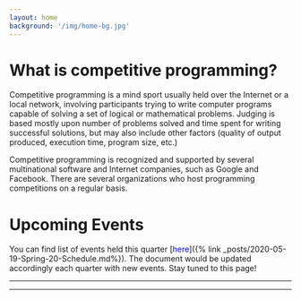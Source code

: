 ```yaml
---
layout: home
background: '/img/home-bg.jpg'
---
```

# What is competitive programming?
Competitive programming is a mind sport usually held over the Internet or a local network, involving participants trying to write computer programs capable of solving a set of logical or mathematical problems. Judging is based mostly upon number of problems solved and time spent for writing successful solutions, but may also include other factors (quality of output produced, execution time, program size, etc.)

Competitive programming is recognized and supported by several multinational software and Internet companies, such as Google and Facebook. There are several organizations who host programming competitions on a regular basis.

# Upcoming Events

You can find list of events held this quarter [<span style = "color:blue">here</span>]({% link _posts/2020-05-19-Spring-20-Schedule.md%}). The document would be updated accordingly each quarter with new events. Stay tuned to this page!

----
----
